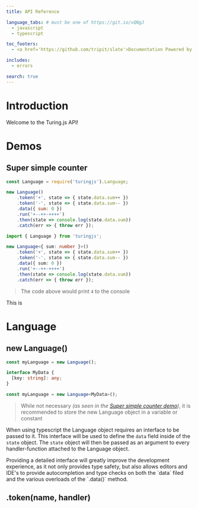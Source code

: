 ```yaml
---
title: API Reference

language_tabs: # must be one of https://git.io/vQNgJ
  - javascript
  - typescript

toc_footers:
  - <a href='https://github.com/tripit/slate'>Documentation Powered by Slate</a>

includes:
  - errors

search: true
---
```


# Introduction

Welcome to the Turing.js API! 

# Demos

## Super simple counter

```javascript
const Language = require('turingjs').Language;

new Language()
    .token('+', state => { state.data.sum++ })
    .token('-', state => { state.data.sum-- })
    .data({ sum: 0 })
    .run('+--++-++++')
    .then(state => console.log(state.data.sum))
    .catch(err => { throw err });
```

```typescript
import { Language } from 'turingjs';

new Language<{ sum: number }>()
    .token('+', state => { state.data.sum++ })
    .token('-', state => { state.data.sum-- })
    .data({ sum: 0 })
    .run('+--++-++++')
    .then(state => console.log(state.data.sum))
    .catch(err => { throw err });
```

> The code above would print `4` to the console

This is 

# Language

## new Language()

```javascript
const myLanguage = new Language();
```

```typescript
interface MyData {
  [key: string]: any;
}

const myLanguage = new Language<MyData>();
```

> While not necessary _(as seen in the [Super simple counter demo](#super-simple-counter))_, it is recommended to store the new Language object in a variable or constant

When using typescript the Language object requires an interface to be passed to it. This interface will be used to define the `data` field inside of the `state` object. The `state` object will then be passed as an argument to every handler-function attached to the Language object.

<aside class="notice">
Providing a detailed interface will greatly improve the development experience, as it not only provides type safety, but also allows editors and IDE's to provide autocompletion and type checks on both the `data` filed and the various overloads of the `.data()` method.
</aside>

## .token(name, handler)

```javascript
```

```typescript
```
